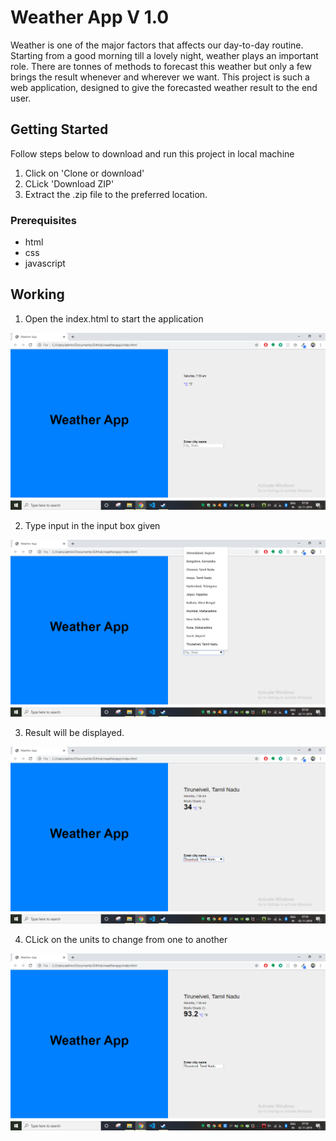 # Weather App V 1.0

Weather is one of the major factors that affects our day-to-day routine. Starting from a good morning till a lovely night, weather plays an important role. There are tonnes of methods to forecast this weather but only a few brings the result whenever and wherever we want. This project is such a web application, designed to give the forecasted weather result to the end user.

## Getting Started

Follow steps below to download and run this project in local machine
1. Click on 'Clone or download'
2. CLick 'Download ZIP'
3. Extract the .zip file to the preferred location.

### Prerequisites

* html
* css
* javascript

## Working

1. Open the index.html to start the application

![Home Screen](images/Home.png)

2. Type input in the input box given

![Input](images/Input.png)

3. Result will be displayed.

![Result](images/Weather.png)

4. CLick on the units to change from one to another

![Unit Change](images/Unit.png)
